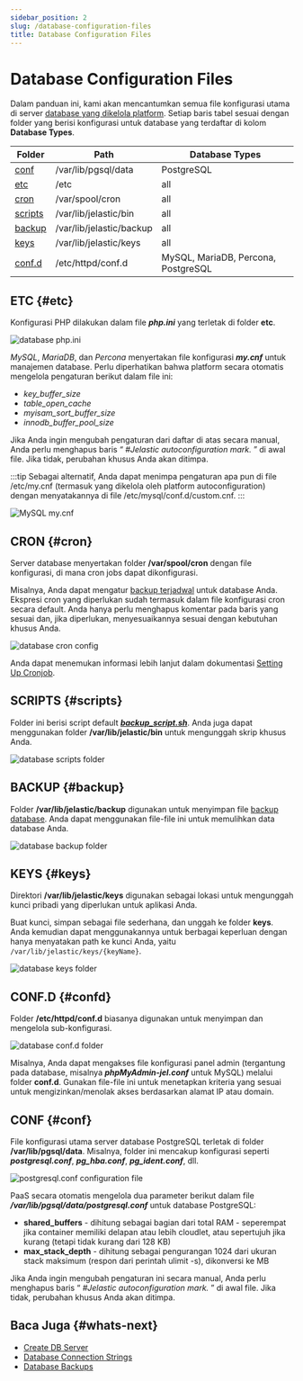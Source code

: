 ```yaml
---
sidebar_position: 2
slug: /database-configuration-files
title: Database Configuration Files
---
```

# Database Configuration Files

Dalam panduan ini, kami akan mencantumkan semua file konfigurasi utama di server [database yang dikelola platform](<https://docs.dewacloud.com/docs/software-stacks-versions/#databases>). Setiap baris tabel sesuai dengan folder yang berisi konfigurasi untuk database yang terdaftar di kolom **Database Types**.

Folder | Path | Database Types  
---|---|---  
[conf](#conf) | /var/lib/pgsql/data | PostgreSQL  
[etc](#etc) | /etc | all  
[cron](#cron) | /var/spool/cron | all  
[scripts](#scripts) | /var/lib/jelastic/bin | all  
[backup](#backup) | /var/lib/jelastic/backup | all  
[keys](#keys) | /var/lib/jelastic/keys | all  
[conf.d](#confd) | /etc/httpd/conf.d | MySQL, MariaDB, Percona, PostgreSQL  
  
## ETC {#etc}

Konfigurasi PHP dilakukan dalam file _**php.ini**_ yang terletak di folder **etc**.

<img src="https://assets.dewacloud.com/dewacloud-docs/databases/databases-hosting/database-configuration-files/db-configuration-files-1.png" alt="database php.ini" max-width="100%"/>

_MySQL_, _MariaDB_, dan _Percona_ menyertakan file konfigurasi _**my.cnf**_ untuk manajemen database. Perlu diperhatikan bahwa platform secara otomatis mengelola pengaturan berikut dalam file ini:

  * _key_buffer_size_
  * _table_open_cache_
  * _myisam_sort_buffer_size_
  * _innodb_buffer_pool_size_

Jika Anda ingin mengubah pengaturan dari daftar di atas secara manual, Anda perlu menghapus baris “ _#Jelastic autoconfiguration mark._ ” di awal file. Jika tidak, perubahan khusus Anda akan ditimpa.

:::tip
Sebagai alternatif, Anda dapat menimpa pengaturan apa pun di file /etc/my.cnf (termasuk yang dikelola oleh platform autoconfiguration) dengan menyatakannya di file /etc/mysql/conf.d/custom.cnf.
:::

<img src="https://assets.dewacloud.com/dewacloud-docs/databases/databases-hosting/database-configuration-files/db-configuration-files-2.png" alt="MySQL my.cnf" max-width="100%"/>

## CRON {#cron}

Server database menyertakan folder **/var/spool/cron** dengan file konfigurasi, di mana cron jobs dapat dikonfigurasi.

Misalnya, Anda dapat mengatur [backup terjadwal](<https://docs.dewacloud.com/docs/database-backups/>) untuk database Anda. Ekspresi cron yang diperlukan sudah termasuk dalam file konfigurasi cron secara default. Anda hanya perlu menghapus komentar pada baris yang sesuai dan, jika diperlukan, menyesuaikannya sesuai dengan kebutuhan khusus Anda.

<img src="https://assets.dewacloud.com/dewacloud-docs/databases/databases-hosting/database-configuration-files/db-configuration-files-3.png" alt="database cron config" max-width="100%"/>

Anda dapat menemukan informasi lebih lanjut dalam dokumentasi [Setting Up Cronjob](<https://docs.dewacloud.com/docs/cron-job/>).

## SCRIPTS {#scripts}

Folder ini berisi script default _**[backup_script.sh](<https://docs.dewacloud.com/docs/database-backups/>)**_. Anda juga dapat menggunakan folder **/var/lib/jelastic/bin** untuk mengunggah skrip khusus Anda.

<img src="https://assets.dewacloud.com/dewacloud-docs/databases/databases-hosting/database-configuration-files/db-configuration-files-4.png" alt="database scripts folder" max-width="100%"/>

## BACKUP {#backup}

Folder **/var/lib/jelastic/backup** digunakan untuk menyimpan file [backup database](<https://docs.dewacloud.com/docs/database-backups/>). Anda dapat menggunakan file-file ini untuk memulihkan data database Anda.

<img src="https://assets.dewacloud.com/dewacloud-docs/databases/databases-hosting/database-configuration-files/db-configuration-files-5.png" alt="database backup folder" max-width="100%"/>

## KEYS {#keys}

Direktori **/var/lib/jelastic/keys** digunakan sebagai lokasi untuk mengunggah kunci pribadi yang diperlukan untuk aplikasi Anda.

Buat kunci, simpan sebagai file sederhana, dan unggah ke folder **keys**. Anda kemudian dapat menggunakannya untuk berbagai keperluan dengan hanya menyatakan path ke kunci Anda, yaitu `/var/lib/jelastic/keys/{keyName}`.

<img src="https://assets.dewacloud.com/dewacloud-docs/databases/databases-hosting/database-configuration-files/db-configuration-files-6.png" alt="database keys folder" max-width="100%"/>

## CONF.D {#confd}

Folder **/etc/httpd/conf.d** biasanya digunakan untuk menyimpan dan mengelola sub-konfigurasi.

<img src="https://assets.dewacloud.com/dewacloud-docs/databases/databases-hosting/database-configuration-files/db-configuration-files-7.png" alt="database conf.d folder" max-width="100%"/>

Misalnya, Anda dapat mengakses file konfigurasi panel admin (tergantung pada database, misalnya _**phpMyAdmin-jel.conf**_ untuk MySQL) melalui folder **conf.d**. Gunakan file-file ini untuk menetapkan kriteria yang sesuai untuk mengizinkan/menolak akses berdasarkan alamat IP atau domain.

## CONF {#conf}

File konfigurasi utama server database PostgreSQL terletak di folder **/var/lib/pgsql/data**. Misalnya, folder ini mencakup konfigurasi seperti _**postgresql.conf**_, _**pg_hba.conf**_, _**pg_ident.conf**_, dll.

<img src="https://assets.dewacloud.com/dewacloud-docs/databases/databases-hosting/database-configuration-files/db-configuration-files-8.png" alt="postgresql.conf configuration file" max-width="100%"/>

PaaS secara otomatis mengelola dua parameter berikut dalam file _**/var/lib/pgsql/data/postgresql.conf**_ untuk database PostgreSQL:

  * **shared_buffers** \- dihitung sebagai bagian dari total RAM - seperempat jika container memiliki delapan atau lebih cloudlet, atau sepertujuh jika kurang (tetapi tidak kurang dari 128 KB)
  * **max_stack_depth** \- dihitung sebagai pengurangan 1024 dari ukuran stack maksimum (respon dari perintah ulimit -s), dikonversi ke MB

Jika Anda ingin mengubah pengaturan ini secara manual, Anda perlu menghapus baris “ _#Jelastic autoconfiguration mark._ ” di awal file. Jika tidak, perubahan khusus Anda akan ditimpa.

## Baca Juga {#whats-next}

  * [Create DB Server](<https://docs.dewacloud.com/docs/database-hosting/>)
  * [Database Connection Strings](<https://docs.dewacloud.com/docs/database-connection-strings/>)
  * [Database Backups](<https://docs.dewacloud.com/docs/database-backups/>)